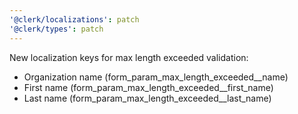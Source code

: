 ```yaml
---
'@clerk/localizations': patch
'@clerk/types': patch
---
```


New localization keys for max length exceeded validation:
- Organization name (form_param_max_length_exceeded__name)
- First name (form_param_max_length_exceeded__first_name)
- Last name (form_param_max_length_exceeded__last_name)
